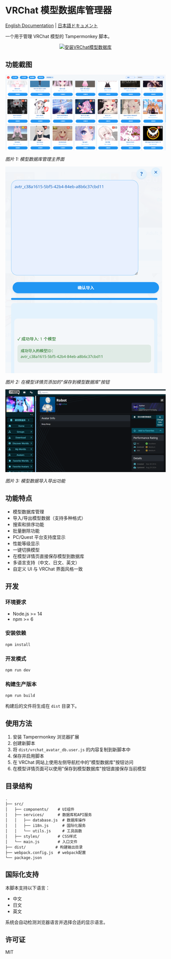 # VRChat 模型数据库管理器

[English Documentation](README.md) | [日本語ドキュメント](README-jp.md)

一个用于管理 VRChat 模型的 Tampermonkey 脚本。

<div align="center">
  <a href="https://github.com/gujimy/vrchat-avatar-db/releases/latest/download/vrchat_avatar_db.user.js">
    <img src="https://img.shields.io/badge/安装-VRChat_模型数据库-2196F3.svg?style=for-the-badge&logo=tampermonkey&logoColor=white&labelColor=101F2E" alt="安装VRChat模型数据库">
  </a>
</div>

## 功能截图

![模型数据库主界面](img/1.png)

*图片 1: 模型数据库管理主界面*

![模型详情页保存按钮](img/2.png)

*图片 2: 在模型详情页添加的"保存到模型数据库"按钮*

![导入导出功能](img/3.png)

*图片 3: 模型数据导入导出功能*

## 功能特点

- 模型数据库管理
- 导入/导出模型数据（支持多种格式）
- 搜索和排序功能
- 批量删除功能
- PC/Quest 平台支持度显示
- 性能等级显示
- 一键切换模型
- 在模型详情页直接保存模型到数据库
- 多语言支持（中文、日文、英文）
- 自定义 UI 与 VRChat 界面风格一致

## 开发

### 环境要求

- Node.js >= 14
- npm >= 6

### 安装依赖

```bash
npm install
```

### 开发模式

```bash
npm run dev
```

### 构建生产版本

```bash
npm run build
```

构建后的文件将生成在 `dist` 目录下。

## 使用方法

1. 安装 Tampermonkey 浏览器扩展
2. 创建新脚本
3. 将 `dist/vrchat_avatar_db.user.js` 的内容复制到新脚本中
4. 保存并启用脚本
5. 在 VRChat 网站上使用左侧导航栏中的"模型数据库"按钮访问
6. 在模型详情页面可以使用"保存到模型数据库"按钮直接保存当前模型

## 目录结构

```
.
├── src/
│   ├── components/    # UI组件
│   ├── services/      # 数据库和API服务
│   │   ├── database.js  # 数据库操作
│   │   ├── i18n.js      # 国际化服务
│   │   └── utils.js     # 工具函数
│   ├── styles/        # CSS样式
│   └── main.js        # 入口文件
├── dist/             # 构建输出目录
├── webpack.config.js  # webpack配置
└── package.json
```

## 国际化支持

本脚本支持以下语言：

- 中文
- 日文
- 英文

系统会自动检测浏览器语言并选择合适的显示语言。

## 许可证

MIT 